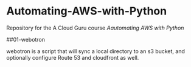 # Automating-AWS-with-Python
Repository for the A Cloud Guru course *Aautomating AWS with Python*

##01-webotron

webotron is a script that will sync a local directory to an s3 bucket, and optionally configure Route 53 and cloudfront as well.
